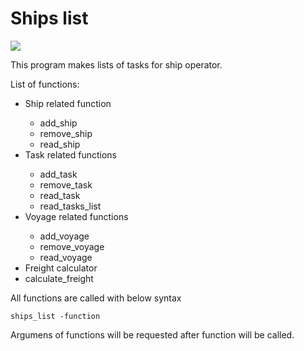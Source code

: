 # Ships list
<a href="https://codeclimate.com/github/VitaliyTomchyk/shipslist/maintainability"><img src="https://api.codeclimate.com/v1/badges/8c3645ee5c849170cc62/maintainability" /></a>

This program makes lists of tasks for ship operator.

List of functions:
<ul>
 <li>Ship related function</li>
 <ul>
   <li>add_ship</li>
   <li>remove_ship</li>
   <li>read_ship</li>
  </ul>
 <li>Task related functions</li>
  <ul>
  <li>add_task</li>
  <li>remove_task</li>
  <li>read_task</li>
  <li>read_tasks_list</li>
  </ul>
<li>Voyage related functions</li>
  <ul>
  <li>add_voyage</li>
  <li>remove_voyage</li>     
  <li>read_voyage</li>
  </ul>
<li>Freight calculator</li>
  <li>calculate_freight</li>
</ul>

All functions are called with below syntax

    ships_list -function

Argumens of functions will be requested after function will be called.


